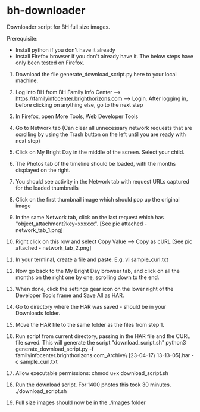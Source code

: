 # bh-downloader

Downloader script for BH full size images.


Prerequisite:
- Install python if you don't have it already
- Install Firefox browser if you don't already have it. The below steps have only been tested on Firefox.



1. Download the file generate_download_script.py here to your local machine.

2. Log into BH from BH Family Info Center --> https://familyinfocenter.brighthorizons.com --> Login. After logging in, before clicking on anything else, go to the next step

3. In Firefox, open More Tools, Web Developer Tools

4. Go to Network tab (Can clear all unnecessary network requests that are scrolling by using the Trash button on the left until you are ready with next step)

5. Click on My Bright Day in the middle of the screen. Select your child.

6. The Photos tab of the timeline should be loaded, with the months displayed on the right.

7. You should see activity in the Network tab with request URLs captured for the loaded thumbnails

8. Click on the first thumbnail image which should pop up the original image

9. In the same Network tab, click on the last request which has "object_attachment?key=xxxxxx". [See pic attached - network_tab_1.png]

10. Right click on this row and select Copy Value --> Copy as cURL [See pic attached - network_tab_2.png]

11. In your terminal, create a file and paste. 
    E.g. vi sample_curl.txt   <paste the curl command>
    
12. Now go back to the My Bright Day browser tab, and click on all the months on the right one by one, scrolling down to the end.

13. When done, click the settings gear icon on the lower right of the Developer Tools frame and Save All as HAR. 

14. Go to directory where the HAR was saved - should be in your Downloads folder.

15. Move the HAR file to the same folder as the files from step 1.

16. Run script from current directory, passing in the HAR file and the CURL file saved. This will generate the script "download_script.sh"
    python3 generate_download_script.py -f familyinfocenter.brighthorizons.com_Archive\ \[23-04-17\ 13-13-05\].har -c sample_curl.txt
    
17. Allow executable permissions:
    chmod u+x download_script.sh

18. Run the download script. For 1400 photos this took 30 minutes. 
    ./download_script.sh 

19. Full size images should now be in the ./images folder
